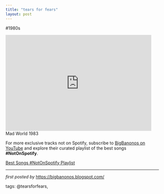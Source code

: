 ```yaml
---
title: "tears for fears"
layout: post
---
```

#1980s <br />
<iframe width="95%" height="315" src="https://www.youtube.com/embed/3gFl2OXySs8?list=PLtuNtuTatqI3ADcM_zLmgfpkLlcO5e9Pw" frameborder="0" allowfullscreen></iframe><br />
Mad World 1983

<!--Subscribe and Playlist Links-->
<div>
    <p>For more exclusive tracks not on Spotify, subscribe to <a href="https://www.youtube.com/@BigBanonos" target="_blank">BigBanonos on YouTube</a> and explore their curated playlist of the best songs <strong>#NotOnSpotify</strong>.</p>
    <p><a href="https://www.youtube.com/playlist?list=PLtuNtuTatqI0kFahUCbtbfenC_ET5O_tr" target="_blank">Best Songs #NotOnSpotify Playlist<br /></a></p></div>

<hr />

<p><em>first posted by</em> <a href="https://bigbanonos.blogspot.com/" rel="noopener" target="_new">https://bigbanonos.blogspot.com/</a></p>

<p>tags: @tearsforfears,</p>
